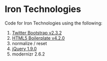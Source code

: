 # Iron Technologies

Code for Iron Technologies using the following:

1. [Twitter Bootstrap v2.3.2](http://twitter.github.io/bootstrap/)
2. [HTML5 Boilerplate v4.2.0](http://html5boilerplate.com/)
3. normalize / reset
4. [jQuery 1.9.0](http://jquery.com/)
5. modernizr 2.6.2


